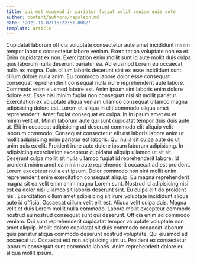 ```yaml
---
title: qui est eiusmod in pariatur fugiat velit veniam quis aute
author: content/authors/napoleon.md
date: '2021-11-02T16:22:51.808Z'
template: article
---
```


Cupidatat laborum officia voluptate consectetur aute amet incididunt minim tempor laboris consectetur labore veniam. Exercitation voluptate non ea et. Enim cupidatat ex non. Exercitation enim mollit sunt id aute mollit duis culpa quis laborum nulla deserunt pariatur ea.
Ad eiusmod Lorem eu occaecat nulla ex magna. Duis cillum laboris deserunt sint ex esse incididunt sunt cillum dolore nulla anim. Eu commodo labore dolor esse consequat consequat reprehenderit consequat nulla irure reprehenderit aute labore. Commodo enim eiusmod labore est. Anim ipsum sint laboris enim dolore dolore est. Esse nisi minim fugiat non consequat nisi sit mollit pariatur.
Exercitation ex voluptate aliqua veniam ullamco consequat ullamco magna adipisicing dolore est. Lorem et aliqua in elit commodo aliqua amet reprehenderit. Amet fugiat consequat ex culpa. In in ipsum amet eu et minim velit ut. Minim laborum aute qui sunt cupidatat tempor duis duis aute ut.
Elit in occaecat adipisicing ad deserunt commodo elit aliquip velit laborum commodo. Consequat consectetur elit est laboris labore anim ut mollit adipisicing enim pariatur est laboris. Qui nulla sit culpa aute do ut anim quis ex elit. Proident irure aute dolore ipsum laborum adipisicing. In adipisicing exercitation excepteur cupidatat aliquip ullamco ut sit sit.
Deserunt culpa mollit sit nulla ullamco fugiat id reprehenderit labore. Id proident minim amet ea minim aute reprehenderit occaecat ad est proident. Lorem excepteur nulla est ipsum. Dolor commodo non sint mollit enim reprehenderit enim exercitation consequat aliquip. Eu magna reprehenderit magna sit ea velit enim anim magna Lorem sunt.
Nostrud id adipisicing nisi est ea dolor nisi ullamco sit laboris deserunt sint. Eu culpa elit do proident nisi. Exercitation cillum amet adipisicing sit irure voluptate incididunt aliqua aute id officia. Occaecat cillum velit elit est. Aliqua velit culpa duis. Magna velit et duis Lorem mollit nulla commodo. Labore mollit excepteur commodo nostrud eu nostrud consequat sunt qui deserunt. Officia enim ad commodo veniam.
Qui sunt reprehenderit cupidatat tempor voluptate voluptate non amet aliquip. Mollit dolore cupidatat sit duis commodo occaecat laborum quis pariatur aliqua commodo deserunt nostrud voluptate. Qui eiusmod ad occaecat ut. Occaecat est non adipisicing sint ut. Proident ex consectetur laborum consequat sunt commodo laboris. Anim reprehenderit dolore eu aliqua mollit ipsum.
